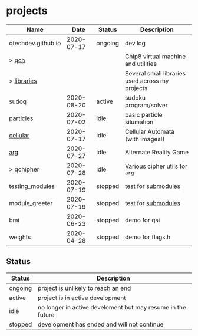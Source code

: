 # projects

Name                            | Date        | Status  | Description
--------------------------------|-------------|---------|------------
qtechdev.github.io              | 2020-07-17  | ongoing | dev log
\> [qch][]                      |             |         | Chip8 virtual machine and utilities
\> [libraries][]                |             |         | Several small libraries used across my projects
sudoq                           | 2020-08-20  | active  | sudoku program/solver
[particles](particles.md)       | 2020-07-02  | idle    | basic particle silumation
[cellular][]                    | 2020-07-17  | idle    | Cellular Automata (with images!)
[arg][]                         | 2020-07-27  | idle    | Alternate Reality Game
\> qchipher                     | 2020-07-28  | idle    | Various cipher utils for `arg`
testing_modules                 | 2020-07-19  | stopped | test for [submodules](../research/submodules.md)
module_greeter                  | 2020-07-19  | stopped | test for [submodules](../research/submodules.md)
bmi                             | 2020-06-23  | stopped | demo for qsi
weights                         | 2020-04-28  | stopped | demo for flags.h

## Status

Status  | Description
--------|------------
ongoing | project is unlikely to reach an end
active  | project is in active development
idle    | no longer in active develoment but may resume in the future
stopped | development has ended and will not continue

[qch]: <qch/>
[libraries]: <libs/>
[cellular]: </cellular/>
[arg]: </arg/>
